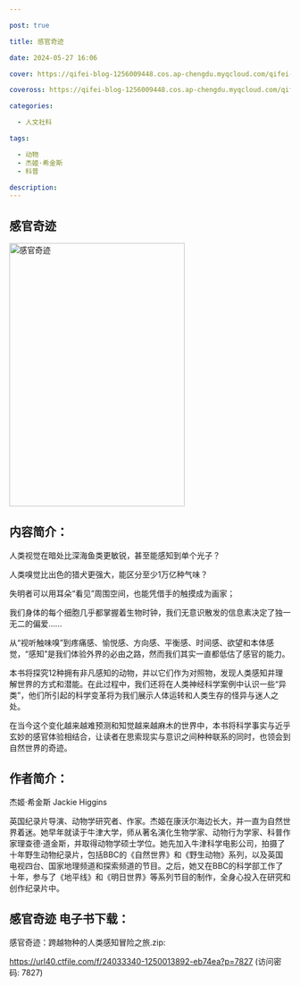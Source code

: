 ```yaml
---

post: true

title: 感官奇迹

date: 2024-05-27 16:06

cover: https://qifei-blog-1256009448.cos.ap-chengdu.myqcloud.com/qifei-blog/65f6c20e9f345e8d038492de.jpg

coveross: https://qifei-blog-1256009448.cos.ap-chengdu.myqcloud.com/qifei-blog/65f6c20e9f345e8d038492de.jpg

categories:

  - 人文社科

tags:

  - 动物
  - 杰姬·希金斯
  - 科普

description:
---
```


## 感官奇迹
<img alt="感官奇迹 " class="aligncenter loading" data-was-processed="true" decoding="async" fetchpriority="high" height="471" src="https://qifei-blog-1256009448.cos.ap-chengdu.myqcloud.com/qifei-blog/65f6c20e9f345e8d038492de.jpg " style="cursor: zoom-in;" width="314"/>

## 内容简介：

人类视觉在暗处比深海鱼类更敏锐，甚至能感知到单个光子？

人类嗅觉比出色的猎犬更强大，能区分至少1万亿种气味？

失明者可以用耳朵“看见”周围空间，也能凭借手的触摸成为画家；

我们身体的每个细胞几乎都掌握着生物时钟，我们无意识散发的信息素决定了独一无二的偏爱……

从“视听触味嗅”到疼痛感、愉悦感、方向感、平衡感、时间感、欲望和本体感觉，“感知”是我们体验外界的必由之路，然而我们其实一直都低估了感官的能力。

本书将探究12种拥有非凡感知的动物，并以它们作为对照物，发现人类感知并理解世界的方式和潜能。在此过程中，我们还将在人类神经科学案例中认识一些“异类”，他们所引起的科学变革将为我们展示人体运转和人类生存的怪异与迷人之处。

在当今这个变化越来越难预测和知觉越来越麻木的世界中，本书将科学事实与近乎玄妙的感官体验相结合，让读者在思索现实与意识之间种种联系的同时，也领会到自然世界的奇迹。

## 作者简介：

杰姬·希金斯 Jackie Higgins

英国纪录片导演、动物学研究者、作家。杰姬在康沃尔海边长大，并一直为自然世界着迷。她早年就读于牛津大学，师从著名演化生物学家、动物行为学家、科普作家理查德·道金斯，并取得动物学硕士学位。她先加入牛津科学电影公司，拍摄了十年野生动物纪录片，包括BBC的《自然世界》和《野生动物》系列，以及英国电视四台、国家地理频道和探索频道的节目。之后，她又在BBC的科学部工作了十年，参与了《地平线》和《明日世界》等系列节目的制作，全身心投入在研究和创作纪录片中。

## 感官奇迹 电子书下载：



感官奇迹：跨越物种的人类感知冒险之旅.zip: 

https://url40.ctfile.com/f/24033340-1250013892-eb74ea?p=7827 (访问密码: 7827)
